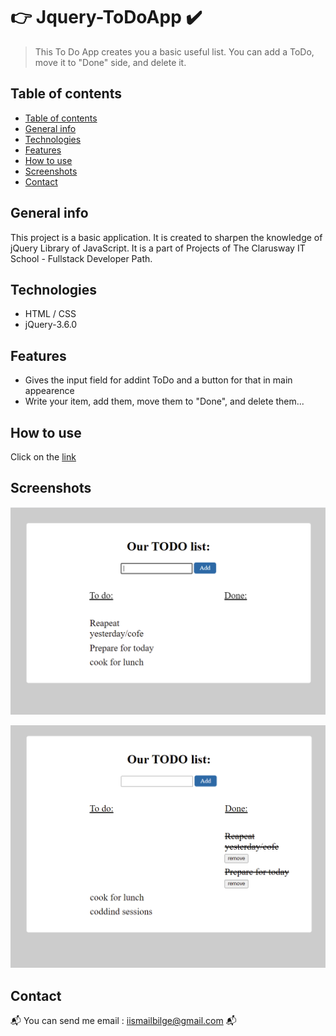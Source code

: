 #  :point_right: Jquery-ToDoApp :heavy_check_mark:
> This To Do App creates you a basic useful list. You can add a ToDo, move it to "Done" side, and delete it.

## Table of contents
  - [Table of contents](#table-of-contents)
  - [General info](#general-info)
  - [Technologies](#technologies)
  - [Features](#features)
  - [How to use](#how-to-use)
  - [Screenshots](#screenshots)
  - [Contact](#contact)

## General info
This project is a basic application. It is created to sharpen the knowledge of jQuery Library of JavaScript. It is a part of Projects of The Clarusway IT School - Fullstack Developer Path.

## Technologies
* HTML / CSS
* jQuery-3.6.0

## Features
* Gives the input field for addint ToDo and a button for that in main appearence
* Write your item, add them, move them to "Done", and delete them...

## How to use
Click on the [link](https://i-bilge.github.io/Jquery-ToDoApp/)


## Screenshots

![Example screenshot](./ReadmePhotos/1.PNG)

![Example screenshot](./ReadmePhotos/2.PNG)


## Contact
:mailbox_with_mail: You can send me email : iismailbilge@gmail.com :mailbox_with_mail:
